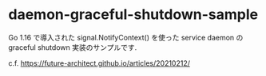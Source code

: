 # daemon-graceful-shutdown-sample

Go 1.16 で導入された signal.NotifyContext() を使った service daemon の graceful shutdown 実装のサンプルです.

c.f. https://future-architect.github.io/articles/20210212/
